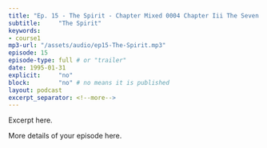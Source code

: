 ```yaml
---
title: "Ep. 15 - The Spirit - Chapter Mixed 0004 Chapter Iii The Seven Spirits Of God There Is One Spi"
subtitle:     "The Spirit"
keywords:
- course1
mp3-url: "/assets/audio/ep15-The-Spirit.mp3"
episode: 15
episode-type: full # or "trailer"
date: 1995-01-31
explicit:     "no"
block:        "no" # no means it is published
layout: podcast
excerpt_separator: <!--more-->
---
```

Excerpt here.
<!--more-->

More details of your episode here.
